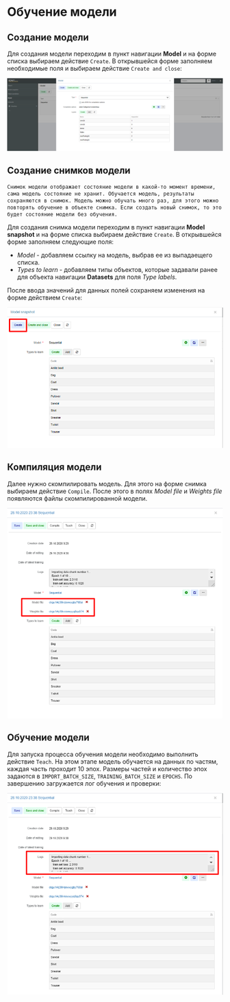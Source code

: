 # Обучение модели

## Создание модели

Для создания модели переходим в пункт навигации **Model** и на форме списка выбираем действие `Create`. В открывшейся форме заполняем необходимые поля и выбираем действие `Create and close`:

![shema](/tutorial/images/form_model.png)

## Создание снимков модели

```
Снимок модели отображает состояние модели в какой-то момент времени, сама модель состояние не хранит. Обучается модель, результаты сохраняются в снимок. Модель можно обучать много раз, для этого можно повторять обучение в объекте снимка. Если создать новый снимок, то это будет состояние модели без обучения.
```

Для создания снимка модели переходим в пункт навигации **Model snapshot** и на форме списка выбираем действие `Create`. В открывшейся форме заполняем следующие поля:
* _Model_ - добавляем ссылку на модель, выбрав ее из выпадаещего списка.
* _Types to learn_ - добавляем типы объектов, которые задавали ранее для объекта навигации **Datasets** для поля _Type labels_.

После ввода значений для данных полей сохраняем изменения на форме действием `Create`:

![shema](/tutorial/images/save_modelSnapshot.png)

## Компиляция модели

Далее нужно скомпилировать модель. Для этого на форме снимка выбираем действие `Compile`. После этого в полях _Model file_ и _Weights file_ появляются файлы скомпилированной модели. 

![shema](/tutorial/images/compile_model.png)

## Обучение модели

Для запуска процесса обучения модели необходимо выполнить действие `Teach`. На этом этапе модель обучается на данных по частям, каждая часть проходит 10 эпох. Размеры частей и количество эпох задаются в `IMPORT_BATCH_SIZE`, `TRAINING_BATCH_SIZE` и `EPOCHS`. По завершению загружается лог обучения и проверки:

![shema](/tutorial/images/teach_model.png)


